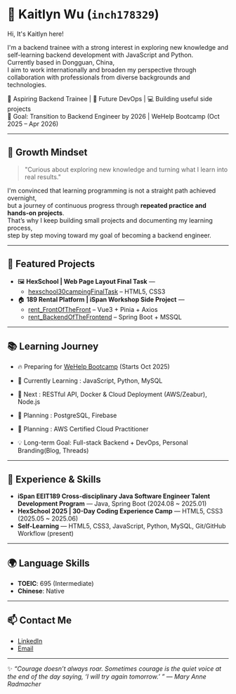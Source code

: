 # 🌟 Kaitlyn Wu (`inch178329`)

Hi, It's Kaitlyn here!

I'm a backend trainee with a strong interest in exploring new knowledge and self-learning backend development with JavaScript and Python.  
Currently based in Dongguan, China,   
I aim to work internationally and broaden my perspective through collaboration with professionals from diverse backgrounds and technologies.

🌱 Aspiring Backend Trainee | 🚀 Future DevOps | 💻 Building useful side projects  
🎯 Goal: Transition to Backend Engineer by 2026 | WeHelp Bootcamp (Oct 2025 – Apr 2026)

---

## 🌱 Growth Mindset
> "Curious about exploring new knowledge and turning what I learn into real results."

I'm convinced that learning programming is not a straight path achieved overnight,  
but a journey of continuous progress through **repeated practice and hands-on projects**.  
That’s why I keep building small projects and documenting my learning process,  
step by step moving toward my goal of becoming a backend engineer.  

---

## 📌 Featured Projects
- 🖼️ **HexSchool | Web Page Layout Final Task** —
  - [hexschool30campingFinalTask](https://inch178329.github.io/hexschool30campingFinalTask) –  HTML5, CSS3
- 🏠 **189 Rental Platform | iSpan Workshop Side Project** —
  - [rent_FrontOfTheFront](https://github.com/winston20000511/rent_FrontOfTheFront) – Vue3 + Pinia + Axios  
  - [rent_BackendOfTheFrontend](https://github.com/winston20000511/rent_BackendOfTheFrontend) – Spring Boot + MSSQL

---

## 📚 Learning Journey
- 🔥 Preparing for [WeHelp Bootcamp](https://wehelp.tw/) (Starts Oct 2025)  
- 📘 Currently Learning : JavaScript, Python, MySQL
- 🐳 Next : RESTful API, Docker & Cloud Deployment (AWS/Zeabur), Node.js
- 🐘 Planning : PostgreSQL, Firebase
- 📝 Planning : AWS Certified Cloud Practitioner  

- 💡 Long-term Goal: Full-stack Backend + DevOps, Personal Branding(Blog, Threads)

---

## 🧩 Experience & Skills
- **iSpan EEIT189 Cross-disciplinary Java Software Engineer Talent Development Program** — Java, Spring Boot (2024.08 ~ 2025.01)  
- **HexSchool 2025 | 30-Day Coding Experience Camp** — HTML5, CSS3 (2025.05 ~ 2025.06)  
- **Self-Learning** —   HTML5, CSS3, JavaScript, Python, MySQL, Git/GitHub Workflow (present)

---

## 🌍 Language Skills
- **TOEIC**: 695 (Intermediate)
- **Chinese**: Native  

---

## 📫 Contact Me
- [LinkedIn](https://www.linkedin.com/in/kaitlynwuuu/)  
- [Email](mailto:carol98569@gmail.com)  

---

✨ *“Courage doesn’t always roar. Sometimes courage is the quiet voice at the end of the day saying, ‘I will try again tomorrow.’ ”*  — *Mary Anne Radmacher*  
